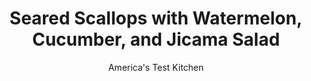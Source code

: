 ---
layout: ../../layouts/MarkdownPostLayout.astro
title: Seared Scallops with Watermelon, Cucumber, and Jicama Salad
author: America's Test Kitchen
pubDate: 2023-03-15
description: "Quick-cooking scallops and a crunchy-cool salad make a satisfying summer dinner."
image_url: https://res.cloudinary.com/hksqkdlah/image/upload/ar_1:1,c_fill,dpr_2.0,f_auto,fl_lossy.progressive.strip_profile,g_faces:auto,q_auto:low,w_344/SFS_SearedScallopsWatermelonCucumberJicamaSalad_25_qc1djw
tags: ["Main Courses","Vegetables","Fruit","Fish & Seafood","Weeknight","Salads"]
calories: 1906
protein: 24
carbohydrates: 29
fats: 30
fiber: 6
ingredients: ["4 cups ¾-inch seedless, watermelon pieces","½ , English cucumber, halved lengthwise and sliced thin crosswise","1 tablespoon, sugar, divided","1¼ teaspoons, table salt, divided","6 tablespoons, extra-virgin olive oil, divided","½ teaspoon, grated lime zest plus 2 tablespoons juice","½ teaspoon, chipotle chile powder, plus extra for seasoning","1½ pounds, large sea scallops, tendons removed","4 ounces, jicama, peeled and cut into 2-inch-long matchsticks (1 cup)","1 , avocado, halved, pitted, and cut into ½-inch pieces","2 tablespoons roasted, salted, pepitas"]
serves: 4
time: "40 minutes"
instructions: ["Toss watermelon and cucumber with 2 teaspoons sugar and ¼ teaspoon salt in colander set over bowl or in sink; set aside for 20 minutes. Whisk together ¼ cup oil, lime zest and juice, chile powder, remaining 1 teaspoon sugar, and ½ teaspoon salt in large bowl; set aside.","Meanwhile, pat scallops dry with paper towels. Heat 1 tablespoon oil in 12-inch nonstick skillet over high heat until just smoking. Sprinkle scallops all over with remaining ½ teaspoon salt. Add half of scallops, flat side down, in single layer around circumference of skillet; cook until browned, about 2 minutes per side. Transfer scallops to plate and tent with foil. Repeat with remaining 1 tablespoon oil and remaining scallops.","Drizzle 1 tablespoon dressing over scallops. Add jicama, watermelon, and cucumber to remaining dressing and toss to combine. Gently fold in avocado. Season with salt and extra chile powder to taste. Sprinkle with pepitas. Serve scallops with salad."]
nutrition: ["907 mg Potassium, K","676 mg Phosphorus, P","44 mg Calcium, Ca","2 mg Iron, Fe","100 mg Magnesium, Mg","1096 mg Sodium, Na","2 mg Zinc, Zn","30 g Total lipid (fat)","2 mg Niacin","20 g Fatty acids, total monounsaturated","4 g Fatty acids, total polyunsaturated","28 mg Vitamin C, total ascorbic acid","40 mg Cholesterol","4 g Fatty acids, total saturated","6 g Fiber, total dietary","81 µg Folate, food","14 g Sugars, total","29 µg Vitamin K (phylloquinone)","382 g Water","29 g Carbohydrate, by difference","81 µg Folate, DFE","24 g Protein","4 mg Vitamin E (alpha-tocopherol)","2 µg Vitamin B-12","55 µg Vitamin A, RAE","476 kcal Energy","3 g Sugars, added","1906 calories"]
notes: "Garnish with fresh cilantro leaves, if desired."
---